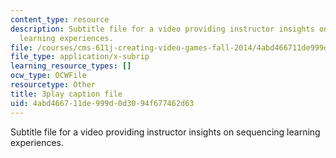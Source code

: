 ```yaml
---
content_type: resource
description: Subtitle file for a video providing instructor insights on sequencing
  learning experiences.
file: /courses/cms-611j-creating-video-games-fall-2014/4abd466711de999d0d3094f677462d63_lyR4HQ01nos.srt
file_type: application/x-subrip
learning_resource_types: []
ocw_type: OCWFile
resourcetype: Other
title: 3play caption file
uid: 4abd4667-11de-999d-0d30-94f677462d63
---
```

Subtitle file for a video providing instructor insights on sequencing learning experiences.